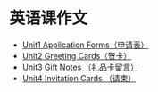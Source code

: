 # 英语课作文
* [Unit1 Application Forms（申请表）](https://github.com/Tenderest/English-writing/blob/master/Unit1.md)
* [Unit2 Greeting Cards（贺卡）](https://github.com/Tenderest/English-writing/blob/master/Unit2.md)
* [Unit3 Gift Notes （礼品卡留言）](https://github.com/Tenderest/English-writing/blob/master/Unit3.md)
* [Unit4 Invitation Cards （请柬）](https://github.com/Tenderest/English-writing/blob/master/Unit4.md)